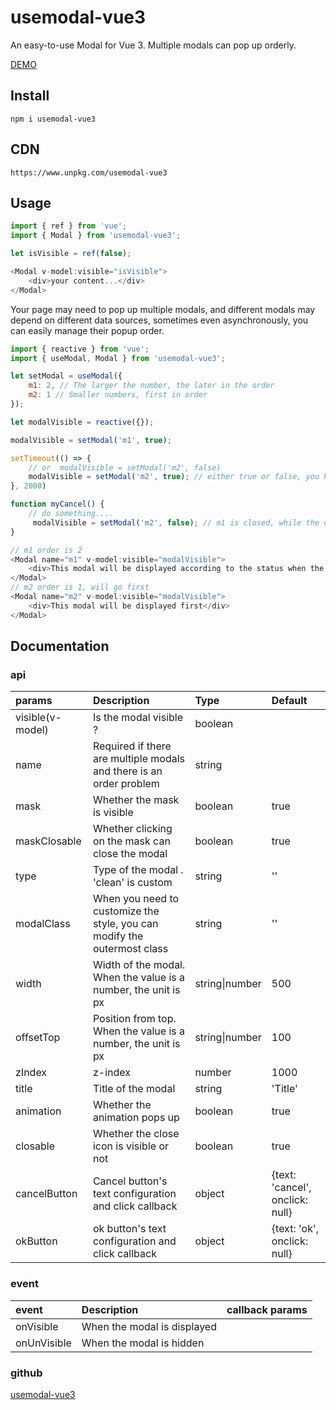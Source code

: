 # usemodal-vue3
An easy-to-use Modal for Vue 3. Multiple modals can pop up orderly.

[DEMO](https://usemodal-vue3.github.io/usemodal-vue3/)

## Install
`npm i usemodal-vue3`

## CDN
`https://www.unpkg.com/usemodal-vue3`

## Usage

```javascript
import { ref } from 'vue';
import { Modal } from 'usemodal-vue3';

let isVisible = ref(false);

<Modal v-model:visible="isVisible">
    <div>your content...</div>
</Modal>
```

Your page may need to pop up multiple modals, and different modals may depend on different data sources, sometimes even asynchronously, you can easily manage their popup order.

```javascript
import { reactive } from 'vue';
import { useModal, Modal } from 'usemodal-vue3';

let setModal = useModal({
    m1: 2, // The larger the number, the later in the order
    m2: 1 // Smaller numbers, first in order
});

let modalVisible = reactive({});

modalVisible = setModal('m1', true);

setTimeout(() => {
    // or  modalVisible = setModal('m2', false)
    modalVisible = setModal('m2', true); // either true or false, you have to define a state.
}, 2000)

function myCancel() {
    // do something....
     modalVisible = setModal('m2', false); // m1 is closed, while the other states are true in order
}

// m1 order is 2
<Modal name="m1" v-model:visible="modalVisible">
    <div>This modal will be displayed according to the status when the previous one is closed or the display status is fasle</div>
</Modal>
// m2 order is 1, will go first
<Modal name="m2" v-model:visible="modalVisible">
    <div>This modal will be displayed first</div>
</Modal>
```

## Documentation

### api

| params | Description | Type | Default |
| :---- | :---- | :---- | :---- |
| visible(v-model) | Is the modal visible ? | boolean |  |
| name | Required if there are multiple modals and there is an order problem | string |  |
| mask | Whether the mask is visible | boolean | true |
| maskClosable | Whether clicking on the mask can close the modal | boolean | true |
| type | Type of the modal . 'clean' is custom | string | '' |
| modalClass | When you need to customize the style, you can modify the outermost class | string | '' |
| width | Width of the modal. When the value is a number, the unit is px | string\|number | 500 |
| offsetTop | Position from top. When the value is a number, the unit is px | string\|number | 100 |
| zIndex | z-index | number | 1000 |
| title | Title of the modal | string | 'Title' |
| animation | Whether the animation pops up | boolean | true |
| closable | Whether the close icon is visible or not | boolean | true |
| cancelButton | Cancel button's text configuration and click callback | object | {text: 'cancel', onclick: null} |
| okButton | ok button's text configuration and click callback | object | {text: 'ok', onclick: null} |

### event

| event | Description | callback params |
| :---- | :---- | :---- | 
| onVisible | When the modal is displayed |  |
| onUnVisible | When the modal is hidden |  |


### github

[usemodal-vue3](https://github.com/usemodal-vue3/usemodal-vue3.git)